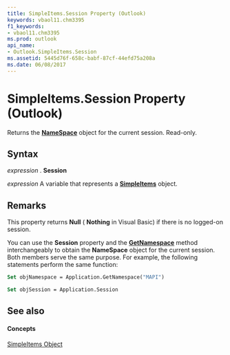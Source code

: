 ```yaml
---
title: SimpleItems.Session Property (Outlook)
keywords: vbaol11.chm3395
f1_keywords:
- vbaol11.chm3395
ms.prod: outlook
api_name:
- Outlook.SimpleItems.Session
ms.assetid: 5445d76f-658c-babf-87cf-44efd75a208a
ms.date: 06/08/2017
---
```



# SimpleItems.Session Property (Outlook)

Returns the  **[NameSpace](namespace-object-outlook.md)** object for the current session. Read-only.


## Syntax

 _expression_ . **Session**

 _expression_ A variable that represents a **[SimpleItems](simpleitems-object-outlook.md)** object.


## Remarks

This property returns  **Null** ( **Nothing** in Visual Basic) if there is no logged-on session.

You can use the  **Session** property and the **[GetNamespace](application-getnamespace-method-outlook.md)** method interchangeably to obtain the **NameSpace** object for the current session. Both members serve the same purpose. For example, the following statements perform the same function:




```vb
Set objNamespace = Application.GetNamespace("MAPI") 
```




```vb
Set objSession = Application.Session
```


## See also


#### Concepts


[SimpleItems Object](simpleitems-object-outlook.md)

